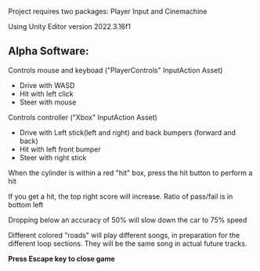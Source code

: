 Project requires two packages: Player Input and Cinemachine

Using Unity Editor version 2022.3.16f1

## Alpha Software:

Controls mouse and keyboad ("PlayerControls" InputAction Asset)
* Drive with WASD
* Hit with left click
* Steer with mouse

Controls controller ("Xbox" InputAction Asset)
* Drive with Left stick(left and right) and back bumpers (forward and back)
* Hit with left front bumper
* Steer with right stick

When the cylinder is within a red "hit" box, press the hit button to perform a hit

If you get a hit, the top right score will increase. Ratio of pass/fail is in bottom left

Dropping below an accuracy of 50% will slow down the car to 75% speed

Different colored "roads" will play different songs, in preparation for the different loop sections. They will be the same song in actual future tracks. 

**Press Escape key to close game**
